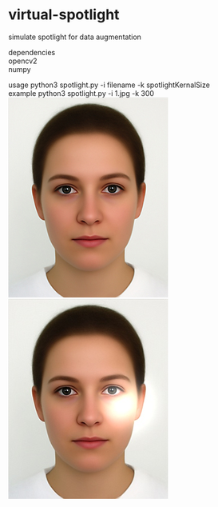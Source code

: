 # virtual-spotlight
simulate spotlight for data augmentation  
  
dependencies  
opencv2  
numpy  

usage python3 spotlight.py -i filename -k spotlightKernalSize  
example python3 spotlight.py -i 1.jpg -k 300  
![image](https://github.com/vincent153/virtual-spotlight/blob/master/pics/1.jpg)
![image](https://github.com/vincent153/virtual-spotlight/blob/master/pics/out.jpg)
